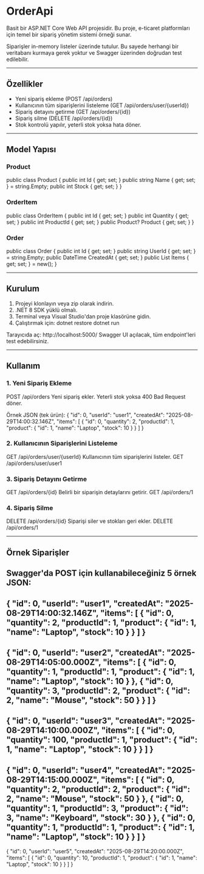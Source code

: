 

# OrderApi

Basit bir ASP.NET Core Web API projesidir. Bu proje, e-ticaret platformları için temel bir sipariş yönetim sistemi örneği sunar.

Siparişler in-memory listeler üzerinde tutulur. Bu sayede herhangi bir veritabanı kurmaya gerek yoktur ve Swagger üzerinden doğrudan test edilebilir.

---

## Özellikler

* Yeni sipariş ekleme (POST /api/orders)
* Kullanıcının tüm siparişlerini listeleme (GET /api/orders/user/{userId})
* Sipariş detayını getirme (GET /api/orders/{id})
* Sipariş silme (DELETE /api/orders/{id})
* Stok kontrolü yapılır, yeterli stok yoksa hata döner.

---

## Model Yapısı

### Product
public class Product
{
    public int Id { get; set; }
    public string Name { get; set; } = string.Empty;
    public int Stock { get; set; }
}

### OrderItem
public class OrderItem
{
    public int Id { get; set; }
    public int Quantity { get; set; }
    public int ProductId { get; set; }
    public Product? Product { get; set; }
}

### Order
public class Order
{
    public int Id { get; set; }
    public string UserId { get; set; } = string.Empty;
    public DateTime CreatedAt { get; set; }
    public List<OrderItem> Items { get; set; } = new();
}

---

## Kurulum

1. Projeyi klonlayın veya zip olarak indirin.
2. .NET 8 SDK yüklü olmalı.
3. Terminal veya Visual Studio'dan proje klasörüne gidin.
4. Çalıştırmak için:
dotnet restore
dotnet run

Tarayıcıda aç: http://localhost:5000/
Swagger UI açılacak, tüm endpoint'leri test edebilirsiniz.

---

## Kullanım

### 1. Yeni Sipariş Ekleme
POST /api/orders
Yeni sipariş ekler. Yeterli stok yoksa 400 Bad Request döner.

Örnek JSON (tek ürün):
{
  "id": 0,
  "userId": "user1",
  "createdAt": "2025-08-29T14:00:32.146Z",
  "items": [
    {
      "id": 0,
      "quantity": 2,
      "productId": 1,
      "product": {
        "id": 1,
        "name": "Laptop",
        "stock": 10
      }
    }
  ]
}

### 2. Kullanıcının Siparişlerini Listeleme
GET /api/orders/user/{userId}
Kullanıcının tüm siparişlerini listeler.
GET /api/orders/user/user1

### 3. Sipariş Detayını Getirme
GET /api/orders/{id}
Belirli bir siparişin detaylarını getirir.
GET /api/orders/1

### 4. Sipariş Silme
DELETE /api/orders/{id}
Siparişi siler ve stokları geri ekler.
DELETE /api/orders/1

---

## Örnek Siparişler
Swagger'da POST için kullanabileceğiniz 5 örnek JSON:
---
{
  "id": 0,
  "userId": "user1",
  "createdAt": "2025-08-29T14:00:32.146Z",
  "items": [
    { "id": 0, "quantity": 2, "productId": 1, "product": { "id": 1, "name": "Laptop", "stock": 10 } }
  ]
}
---
{
  "id": 0,
  "userId": "user2",
  "createdAt": "2025-08-29T14:05:00.000Z",
  "items": [
    { "id": 0, "quantity": 1, "productId": 1, "product": { "id": 1, "name": "Laptop", "stock": 10 } },
    { "id": 0, "quantity": 3, "productId": 2, "product": { "id": 2, "name": "Mouse", "stock": 50 } }
  ]
}
---
{
  "id": 0,
  "userId": "user3",
  "createdAt": "2025-08-29T14:10:00.000Z",
  "items": [
    { "id": 0, "quantity": 100, "productId": 1, "product": { "id": 1, "name": "Laptop", "stock": 10 } }
  ]
}
---
{
  "id": 0,
  "userId": "user4",
  "createdAt": "2025-08-29T14:15:00.000Z",
  "items": [
    { "id": 0, "quantity": 2, "productId": 2, "product": { "id": 2, "name": "Mouse", "stock": 50 } },
    { "id": 0, "quantity": 1, "productId": 3, "product": { "id": 3, "name": "Keyboard", "stock": 30 } },
    { "id": 0, "quantity": 1, "productId": 1, "product": { "id": 1, "name": "Laptop", "stock": 10 } }
  ]
}
---
{
  "id": 0,
  "userId": "user5",
  "createdAt": "2025-08-29T14:20:00.000Z",
  "items": [
    { "id": 0, "quantity": 10, "productId": 1, "product": { "id": 1, "name": "Laptop", "stock": 10 } }
  ]
}
